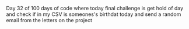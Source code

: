Day 32 of 100 days of code where today final challenge is get hold of day and check if in my CSV is someones's birthdat today and send a random email from the letters on the project
